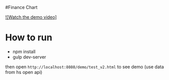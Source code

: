 #Finance Chart


[![Watch the demo video]](https://github.com/user-attachments/assets/65e30930-4979-421a-9086-df83789ba11d)



# How to run

- npm install
- gulp dev-server

then open `http://localhost:8080/demo/test_v2.html` to see demo
(use data from hs open api)